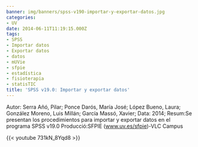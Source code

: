 ```yaml
---
banner: img/banners/spss-v190-importar-y-exportar-datos.jpg
categories:
- UV
date: 2014-06-11T11:19:15.000Z
tags:
- SPSS
- Importar datos
- Exportar datos
- datos
- mUVie
- sfpie
- estadística
- fisioterapia
- statisTIC
title: 'SPSS v19.0: Importar y exportar datos'
---
```


Autor: Serra Añó, Pilar; Ponce Darós, María José; López Bueno, Laura; González Moreno, Luis Millán; García Massó, Xavier;
Data: 2014;
Resum:Se presentan los procedimientos para importar y exportar datos en el programa SPSS v19.0
Producció:SFPIE (www.uv.es/sfpie)-VLC Campus 

{{< youtube 731kN_8Yqd8 >}}
